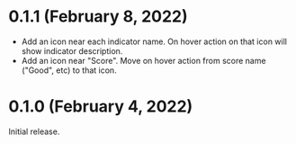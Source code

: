# 0.1.1 (February 8, 2022)

- Add an icon near each indicator name. On hover action on that icon will show indicator description.
- Add an icon near "Score". Move on hover action from score name ("Good", etc) to that icon.


# 0.1.0 (February 4, 2022)

Initial release.

